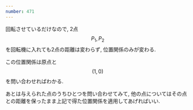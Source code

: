 ```yaml
---
number: 471
---
```

回転させているだけなので, 2点 $$ P_1, P_2 $$ を回転機に入れても2点の距離は変わらず, 位置関係のみが変わる.

この位置関係は原点と $$ (1, 0) $$ を問い合わせればわかる.

あとは与えられた点のうちひとつを問い合わせてみて, 他の点についてはその点との距離を保ったまま上記で得た位置関係を適用してあげればいい.

